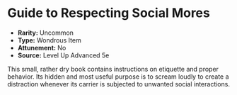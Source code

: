 # Guide to Respecting Social Mores

- **Rarity:** Uncommon
- **Type:** Wondrous Item
- **Attunement:** No
- **Source:** Level Up Advanced 5e

This small, rather dry book contains instructions on etiquette and proper behavior. Its hidden and most useful purpose is to scream loudly to create a distraction whenever its carrier is subjected to unwanted social interactions.

